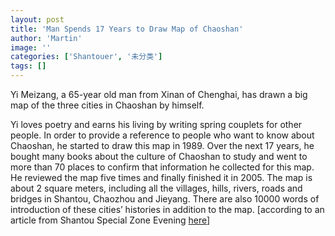 ```yaml
---
layout: post
title: 'Man Spends 17 Years to Draw Map of Chaoshan'
author: 'Martin'
image: ''
categories: ['Shantouer', '未分类']
tags: []
---
```


Yi Meizang, a 65-year old man from Xinan of Chenghai, has drawn a big map of the three cities in Chaoshan by himself. 

Yi loves poetry and earns his living by writing spring couplets for other people. In order to provide a reference to people who want to know about Chaoshan, he started to draw this map in 1989. Over the next 17 years, he bought many books about the culture of Chaoshan to study and went to more than 70 places to confirm that information he collected for this map. He reviewed the map five times and finally finished it in 2005. The map is about 2 square meters, including all the villages, hills, rivers, roads and bridges in Shantou, Chaozhou and Jieyang. There are also 10000 words of introduction of these cities’ histories in addition to the map. \[according to an article from Shantou Special Zone Evening [here](http://www.dahuawang.com/localnews/showlocal.asp?no=97584)\]
